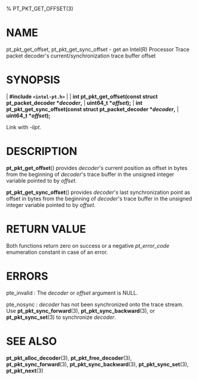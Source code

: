 % PT_PKT_GET_OFFSET(3)

<!---
 ! Copyright (c) 2015-2018, Intel Corporation
 !
 ! Redistribution and use in source and binary forms, with or without
 ! modification, are permitted provided that the following conditions are met:
 !
 !  * Redistributions of source code must retain the above copyright notice,
 !    this list of conditions and the following disclaimer.
 !  * Redistributions in binary form must reproduce the above copyright notice,
 !    this list of conditions and the following disclaimer in the documentation
 !    and/or other materials provided with the distribution.
 !  * Neither the name of Intel Corporation nor the names of its contributors
 !    may be used to endorse or promote products derived from this software
 !    without specific prior written permission.
 !
 ! THIS SOFTWARE IS PROVIDED BY THE COPYRIGHT HOLDERS AND CONTRIBUTORS "AS IS"
 ! AND ANY EXPRESS OR IMPLIED WARRANTIES, INCLUDING, BUT NOT LIMITED TO, THE
 ! IMPLIED WARRANTIES OF MERCHANTABILITY AND FITNESS FOR A PARTICULAR PURPOSE
 ! ARE DISCLAIMED. IN NO EVENT SHALL THE COPYRIGHT OWNER OR CONTRIBUTORS BE
 ! LIABLE FOR ANY DIRECT, INDIRECT, INCIDENTAL, SPECIAL, EXEMPLARY, OR
 ! CONSEQUENTIAL DAMAGES (INCLUDING, BUT NOT LIMITED TO, PROCUREMENT OF
 ! SUBSTITUTE GOODS OR SERVICES; LOSS OF USE, DATA, OR PROFITS; OR BUSINESS
 ! INTERRUPTION) HOWEVER CAUSED AND ON ANY THEORY OF LIABILITY, WHETHER IN
 ! CONTRACT, STRICT LIABILITY, OR TORT (INCLUDING NEGLIGENCE OR OTHERWISE)
 ! ARISING IN ANY WAY OUT OF THE USE OF THIS SOFTWARE, EVEN IF ADVISED OF THE
 ! POSSIBILITY OF SUCH DAMAGE.
 !-->

# NAME

pt_pkt_get_offset, pt_pkt_get_sync_offset - get an Intel(R) Processor Trace
packet decoder's current/synchronization trace buffer offset


# SYNOPSIS

| **\#include `<intel-pt.h>`**
|
| **int pt_pkt_get_offset(const struct pt_packet_decoder \**decoder*,**
|                       **uint64_t \**offset*);**
| **int pt_pkt_get_sync_offset(const struct pt_packet_decoder \**decoder*,**
|                            **uint64_t \**offset*);**

Link with *-lipt*.


# DESCRIPTION

**pt_pkt_get_offset**() provides *decoder*'s current position as offset in bytes
from the beginning of *decoder*'s trace buffer in the unsigned integer variable
pointed to by *offset*.

**pt_pkt_get_sync_offset**() provides *decoder*'s last synchronization point as
offset in bytes from the beginning of *decoder*'s trace buffer in the unsigned
integer variable pointed to by *offset*.


# RETURN VALUE

Both functions return zero on success or a negative *pt_error_code* enumeration
constant in case of an error.


# ERRORS

pte_invalid
:   The *decoder* or *offset* argument is NULL.

pte_nosync
:   *decoder* has not been synchronized onto the trace stream.  Use
    **pt_pkt_sync_forward**(3), **pt_pkt_sync_backward**(3), or
    **pt_pkt_sync_set**(3) to synchronize *decoder*.


# SEE ALSO

**pt_pkt_alloc_decoder**(3), **pt_pkt_free_decoder**(3),
**pt_pkt_sync_forward**(3), **pt_pkt_sync_backward**(3),
**pt_pkt_sync_set**(3), **pt_pkt_next**(3)
